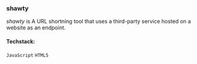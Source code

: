 ### shawty
*shawty* is A URL shortning tool that uses a third-party service hosted on a website as an endpoint. 

#### Techstack:
`JavaScript`
`HTML5`
